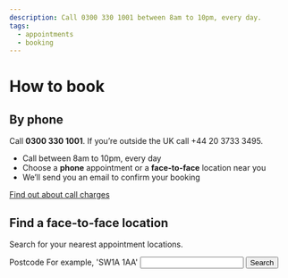 ```yaml
---
description: Call 0300 330 1001 between 8am to 10pm, every day.
tags:
  - appointments
  - booking
---
```


# How to book

## By phone

Call **0300 330 1001**.
If you’re outside the UK call +44 20 3733 3495.

- Call between 8am to 10pm, every day
- Choose a **phone** appointment or a **face-to-face** location near you
- We’ll send you an email to confirm your booking

[Find out about call charges](https://www.gov.uk/call-charges)

## Find a face-to-face location

Search for your nearest appointment locations.

<form action="/locations" method="get">
  <label class="form-label-bold" for="postcode">Postcode</label>
  <span class="form-hint">
    For example, 'SW1A 1AA'
  </span>
  <input type="text" class="form-control" id="postcode" name="postcode" value="">
  <input type="submit" class="button" id="btn-search" value="Search">
</form>
